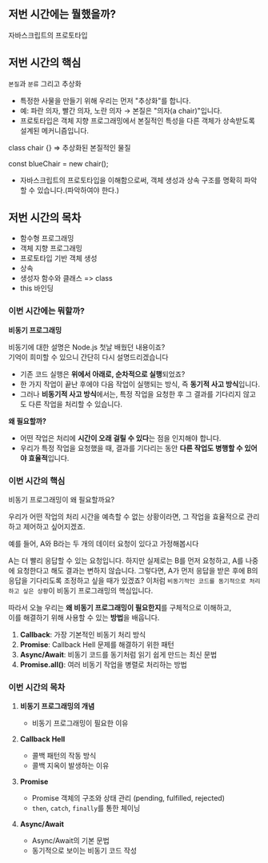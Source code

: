## 저번 시간에는 뭘했을까?

자바스크립트의 프로토타입

## 저번 시간의 핵심

`본질`과 `분류` 그리고 추상화

- 특정한 사물을 만들기 위해 우리는 먼저 "추상화"를 합니다.
- 예: 파란 의자, 빨간 의자, 노란 의자 → 본질은 "의자(a chair)"입니다.
- 프로토타입은 객체 지향 프로그래밍에서 본질적인 특성을 다른 객체가 상속받도록 설계된 메커니즘입니다.

class chair {} => 추상화된 본질적인 물질

const blueChair = new chair();

- 자바스크립트의 프로토타입을 이해함으로써, 객체 생성과 상속 구조를 명확히 파악할 수 있습니다.(파악하여야 한다.)

## 저번 시간의 목차

- 함수형 프로그래밍
- 객체 지향 프로그래밍
- 프로토타입 기반 객체 생성
- 상속
- 생성자 함수와 클래스 => class
- this 바인딩

### **이번 시간에는 뭐할까?**  

**비동기 프로그래밍**  

비동기에 대한 설명은 Node.js 첫날 배웠던 내용이죠?  
기억이 희미할 수 있으니 간단히 다시 설명드리겠습니다

- 기존 코드 실행은 **위에서 아래로, 순차적으로 실행**되었죠?  
- 한 가지 작업이 끝난 후에야 다음 작업이 실행되는 방식, 즉 **동기적 사고 방식**입니다.  
- 그러나 **비동기적 사고 방식**에서는, 특정 작업을 요청한 후 그 결과를 기다리지 않고도 다른 작업을 처리할 수 있습니다.  

**왜 필요할까?**  

- 어떤 작업은 처리에 **시간이 오래 걸릴 수 있다**는 점을 인지해야 합니다.
- 우리가 특정 작업을 요청했을 때, 결과를 기다리는 동안 **다른 작업도 병행할 수 있어야 효율적**입니다.  

### **이번 시간의 핵심**  

비동기 프로그래밍이 왜 필요할까요?

우리가 어떤 작업의 처리 시간을 예측할 수 없는 상황이라면,
그 작업을 효율적으로 관리하고 제어하고 싶어지겠죠.

예를 들어, A와 B라는 두 개의 데이터 요청이 있다고 가정해봅시다

A는 더 빨리 응답할 수 있는 요청입니다.
하지만 실제로는 B를 먼저 요청하고, A를 나중에 요청한다고 해도 결과는 변하지 않습니다.
그렇다면, A가 먼저 응답을 받은 후에 B의 응답을 기다리도록 조정하고 싶을 때가 있겠죠?
이처럼 `비동기적인 코드를 동기적으로 처리하고 싶은 상황`이 비동기 프로그래밍의 핵심입니다.

따라서 오늘 우리는 **왜 비동기 프로그래밍이 필요한지**를 구체적으로 이해하고,  
이를 해결하기 위해 사용할 수 있는 **방법**을 배웁니다.  

1. **Callback**: 가장 기본적인 비동기 처리 방식  
2. **Promise**: Callback Hell 문제를 해결하기 위한 패턴  
3. **Async/Await**: 비동기 코드를 동기처럼 읽기 쉽게 만드는 최신 문법  
4. **Promise.all()**: 여러 비동기 작업을 병렬로 처리하는 방법  

### **이번 시간의 목차**  

1. **비동기 프로그래밍의 개념**  

   - 비동기 프로그래밍이 필요한 이유  

2. **Callback Hell**  

   - 콜백 패턴의 작동 방식  
   - 콜백 지옥이 발생하는 이유  

3. **Promise**  

   - Promise 객체의 구조와 상태 관리 (pending, fulfilled, rejected)  
   - `then`, `catch`, `finally`를 통한 체이닝  

4. **Async/Await**  

   - Async/Await의 기본 문법  
   - 동기적으로 보이는 비동기 코드 작성  